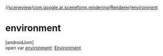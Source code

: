 //[sceneview](../../../index.md)/[com.google.ar.sceneform.rendering](../index.md)/[Renderer](index.md)/[environment](environment.md)

# environment

[androidJvm]\
open var [environment](environment.md): [Environment](../../io.github.sceneview.environment/-environment/index.md)
